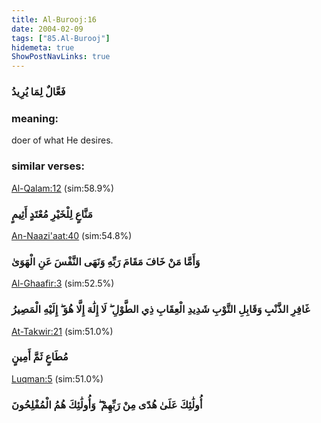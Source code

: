 ```yaml
---
title: Al-Burooj:16
date: 2004-02-09
tags: ["85.Al-Burooj"]
hidemeta: true 
ShowPostNavLinks: true 
---
```

### فَعَّالٌ لِمَا يُرِيدُ
### meaning: 
doer of what He desires.
### similar verses: 

[Al-Qalam:12](/68/12) (sim:58.9%)

### مَنَّاعٍ لِلْخَيْرِ مُعْتَدٍ أَثِيمٍ

[An-Naazi'aat:40](/79/40) (sim:54.8%)

### وَأَمَّا مَنْ خَافَ مَقَامَ رَبِّهِ وَنَهَى النَّفْسَ عَنِ الْهَوَىٰ

[Al-Ghaafir:3](/40/3) (sim:52.5%)

### غَافِرِ الذَّنْبِ وَقَابِلِ التَّوْبِ شَدِيدِ الْعِقَابِ ذِي الطَّوْلِ ۖ لَا إِلَٰهَ إِلَّا هُوَ ۖ إِلَيْهِ الْمَصِيرُ

[At-Takwir:21](/81/21) (sim:51.0%)

### مُطَاعٍ ثَمَّ أَمِينٍ

[Luqman:5](/31/5) (sim:51.0%)

### أُولَٰئِكَ عَلَىٰ هُدًى مِنْ رَبِّهِمْ ۖ وَأُولَٰئِكَ هُمُ الْمُفْلِحُونَ
